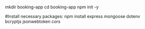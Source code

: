 mkdir booking-app
cd booking-app
npm init -y


#Install necessary packages:
npm install express mongoose dotenv bcryptjs jsonwebtoken cors
